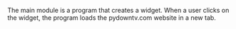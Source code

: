 The main module is a program that creates a widget.  When a user clicks on
the widget, the program loads the pydowntv.com website in a new tab.

